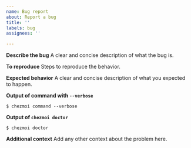 ```yaml
---
name: Bug report
about: Report a bug
title: ''
labels: bug
assignees: ''

---
```


**Describe the bug**
A clear and concise description of what the bug is.

**To reproduce**
Steps to reproduce the behavior.

**Expected behavior**
A clear and concise description of what you expected to happen.

**Output of command with `--verbose`**
```
$ chezmoi command --verbose
```

**Output of `chezmoi doctor`**
```
$ chezmoi doctor
```

**Additional context**
Add any other context about the problem here.

